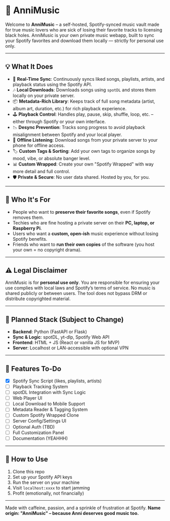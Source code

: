 # 🎵 AnniMusic

Welcome to **AnniMusic** – a self-hosted, Spotify-synced music vault made for true music lovers who are sick of losing their favorite tracks to licensing black holes. AnniMusic is your own private music webapp, built to sync your Spotify favorites and download them locally — strictly for personal use only.

---

## 💡 What It Does

- 🔁 **Real-Time Sync**: Continuously syncs liked songs, playlists, artists, and playback status using the Spotify API.
- 🎶 **Local Downloads**: Downloads songs using `spotDL` and stores them locally on your private server.
- 📦 **Metadata-Rich Library**: Keeps track of full song metadata (artist, album art, duration, etc.) for rich playback experience.
- 🕹️ **Playback Control**: Handles play, pause, skip, shuffle, loop, etc. – either through Spotify or your own interface.
- 📉 **Desync Prevention**: Tracks song progress to avoid playback misalignment between Spotify and your local player.
- 📁 **Offline Listening**: Download songs from your private server to your phone for offline access.
- 🏷️ **Custom Tags & Sorting**: Add your own tags to organize songs by mood, vibe, or absolute banger level.
- 📊 **Custom Wrapped**: Create your own "Spotify Wrapped" with way more detail and full control.
- 🛡️ **Private & Secure**: No user data shared. Hosted by you, for you.

---

## 🚀 Who It's For

- People who want to **preserve their favorite songs**, even if Spotify removes them.
- Techies who are fine hosting a private server on their **PC, laptop, or Raspberry Pi**.
- Users who want a **custom, open-ish** music experience without losing Spotify benefits.
- Friends who want to **run their own copies** of the software (you host your own = no copyright drama).

---

## ⚠️ Legal Disclaimer

AnniMusic is for **personal use only**. You are responsible for ensuring your use complies with local laws and Spotify’s terms of service. No music is shared publicly or between users. The tool does not bypass DRM or distribute copyrighted material.

---

## 🧰 Planned Stack (Subject to Change)

- **Backend**: Python (FastAPI or Flask)
- **Sync & Logic**: spotDL, yt-dlp, Spotify Web API
- **Frontend**: HTML + JS (React or vanilla JS for MVP)
- **Server**: Localhost or LAN-accessible with optional VPN

---

## 🔧 Features To-Do

- [x] Spotify Sync Script (likes, playlists, artists)
- [ ] Playback Tracking System
- [ ] spotDL Integration with Sync Logic
- [ ] Web Player UI
- [ ] Local Download to Mobile Support
- [ ] Metadata Reader & Tagging System
- [ ] Custom Spotify Wrapped Clone
- [ ] Server Config/Settings UI
- [ ] Optional Auth (TBD)
- [ ] Full Customization Panel
- [ ] Documentation (YEAHHH)

---

## 👾 How to Use

1. Clone this repo
2. Set up your Spotify API keys
3. Run the server on your machine
4. Visit `localhost:xxxx` to start jamming
5. Profit (emotionally, not financially)

---

Made with caffeine, passion, and a sprinkle of frustration at Spotify.
**Name origin: "AnniMusic" – because Anni deserves good music too.**

